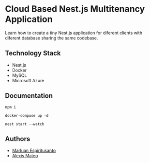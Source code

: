 # Cloud Based Nest.js Multitenancy Application

Learn how to create a tiny Nest.js application for diferent clients with diferent database sharing the same codebase.

## Technology Stack

- Nest.js
- Docker
- MySQL
- Microsoft Azure

## Documentation

```shell
npm i
```

```shell
docker-compuse up -d
```

```shell
nest start --watch
```

## Authors

- [Marluan Espiritusanto](https://twitter.com/MarluanGuerrero)
- [Alexis Mateo](https://twitter.com/AlexisMateo23)
